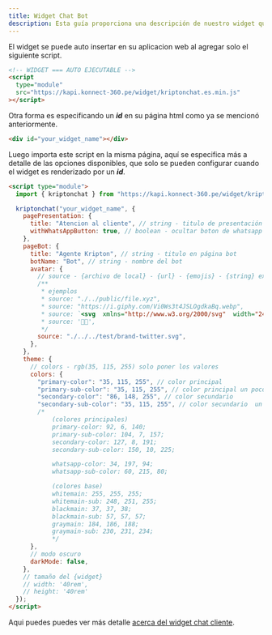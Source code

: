 ```yaml
---
title: Widget Chat Bot
description: Esta guía proporciona una descripción de nuestro widget que se implementa en su front-end.
---
```


El widget se puede auto insertar en su aplicacion web al agregar solo el siguiente script.

```html
<!-- WIDGET === AUTO EJECUTABLE -->
<script
  type="module"
  src="https://kapi.konnect-360.pe/widget/kriptonchat.es.min.js"
></script>
```

Otra forma es especificando un ***id*** en su página html como ya se mencionó anteriormente.

```html
<div id="your_widget_name"></div>
```

Luego importa este script en la misma página, aquí se especifica más a detalle de las opciones disponibles, que solo se pueden configurar cuando el widget es renderizado por un ***id***.

```html
<script type="module">
  import { kriptonchat } from "https://kapi.konnect-360.pe/widget/kriptonchat.es.min.js";

  kriptonchat("your_widget_name", {
    pagePresentation: {
      title: "Atencion al cliente", // string - titulo de presentación
      withWhatsAppButton: true, // boolean - ocultar boton de whatsapp
    },
    pageBot: {
      title: "Agente Kripton", // string - titulo en página bot
      botName: "Bot", // string - nombre del bot
      avatar: {
        // source - {archivo de local} - {url} - {emojis} - {string} extensiones soportadas ["jpg", "jpeg", "png", "gif", "svg"]
        /**
         * ejemplos
         * source: "./../public/file.xyz",
         * source: "https://i.giphy.com/Vi0Ws3t4JSLOgdkaBq.webp",
         * source: `<svg  xmlns="http://www.w3.org/2000/svg"  width="24"  height="24"  viewBox="0 0 24 24"  fill="currentColor"  class="icon icon-tabler icons-tabler-filled icon-tabler-user"><path stroke="none" d="M0 0h24v24H0z" fill="none"/><path d="M12 2a5 5 0 1 1 -5 5l.005 -.217a5 5 0 0 1 4.995 -4.783z" /><path d="M14 14a5 5 0 0 1 5 5v1a2 2 0 0 1 -2 2h-10a2 2 0 0 1 -2 -2v-1a5 5 0 0 1 5 -5h4z" /></svg>`,
         * source: '🤗🤗',
         */
        source: "./../../test/brand-twitter.svg",
      },
    },
    theme: {
      // colors - rgb(35, 115, 255) solo poner los valores
      colors: {
        "primary-color": "35, 115, 255", // color principal
        "primary-sub-color": "35, 115, 255", // color principal un poco opaco {a criterio}
        "secondary-color": "86, 148, 255", // color secundario
        "secondary-sub-color": "35, 115, 255", // color secundario  un poco opaco {a criterio}
        /*
            (colores principales)
            primary-color: 92, 6, 140;
            primary-sub-color: 104, 7, 157;
            secondary-color: 127, 8, 191;
            secondary-sub-color: 150, 10, 225;

            whatsapp-color: 34, 197, 94;
            whatsapp-sub-color: 60, 215, 80;

            (colores base)
            whitemain: 255, 255, 255;
            whitemain-sub: 248, 251, 255;
            blackmain: 37, 37, 38;
            blackmain-sub: 57, 57, 57;
            graymain: 184, 186, 188;
            graymain-sub: 230, 231, 234;
            */
      },
      // modo oscuro
      darkMode: false,
    },
    // tamaño del {widget}
    // width: '40rem',
    // height: '40rem'
  });
</script>
```
Aqui puedes puedes ver más detalle [acerca del widget chat cliente](/guides/widgetcustomer/).
